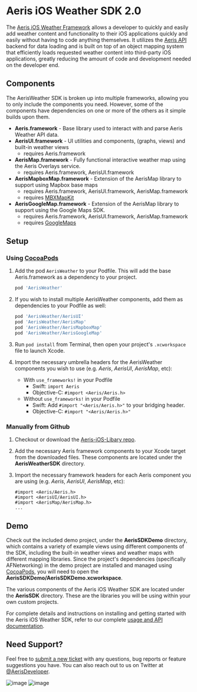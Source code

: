 Aeris iOS Weather SDK 2.0
=============

The [Aeris iOS Weather Framework](http://www.aerisweather.com/support/docs/toolkits/aeris-ios-sdk/) allows a developer to quickly and easily add weather content and functionality to their iOS applications quickly and easily without having to code anything themselves. It utilizes the [Aeris API](http://www.aerisweather.com/support/docs/api/) backend for data loading and is built on top of an object mapping system that efficiently loads requested weather content into third-party iOS applications, greatly reducing the amount of code and development needed on the developer end.

## Components

The AerisWeather SDK is broken up into multiple frameworks, allowing you to only include the components you need. However, some of the components have dependencies on one or more of the others as it simple builds upon them. 

* **Aeris.framework** - Base library used to interact with and parse Aeris Weather API data. 
* **AerisUI.framework** - UI utilities and components, (graphs, views) and built-in weather views
	* requires Aeris.framework
* **AerisMap.framework** - Fully functional interactive weather map using the Aeris Overlays service.
	* requires Aeris.framework, AerisUI.framework
* **AerisMapboxMap.framework** - Extension of the AerisMap library to support using Mapbox base maps
	* requires Aeris.framework, AerisUI.framework, AerisMap.framework
	* requires [MBXMapKit](https://github.com/mapbox/mbxmapkit)
* **AerisGoogleMap.framework** - Extension of the AerisMap library to support using the Google Maps SDK.
	* requires Aeris.framework, AerisUI.framework, AerisMap.framework
	* requires [GoogleMaps](https://developers.google.com/maps/documentation/ios-sdk/)
	
## Setup

### Using [CocoaPods](http://cocoapods.org)

1. Add the pod `AerisWeather` to your Podfile. This will add the base Aeris.framework as a dependency to your project.
	
	```ruby
	pod 'AerisWeather'
	```
2. If you wish to install multiple AerisWeather components, add them as dependencies to your Podfile as well:

	```ruby
	pod 'AerisWeather/AerisUI'
	pod 'AerisWeather/AerisMap'
	pod 'AerisWeather/AerisMapboxMap'
	pod 'AerisWeather/AerisGoogleMap'
	```

3. Run `pod install` from Terminal, then open your project's `.xcworkspace` file to launch Xcode.
4. Import the necessary umbrella headers for the AerisWeather components you wish to use (e.g. *Aeris*, *AerisUI*, *AerisMap*, etc):
   	* With `use_frameworks!` in your Podfile
    	* Swift: `import Aeris`
    	* Objective-C: `#import <Aeris/Aeris.h>`
	* Without `use_frameworks!` in your Podfile
    	* Swift: Add `#import "<Aeris/Aeris.h>"` to your bridging header.
    	* Objective-C: `#import "<Aeris/Aeris.h>"`

### Manually from Github

1. Checkout or download the [Aeris-iOS-Libary repo](https://github.com/aerisweather/Aeris-iOS-Library).
2. Add the necessary Aeris framework components to your Xcode target from the downloaded files. These components are located under the **AerisWeatherSDK** directory.
3. Import the necessary framework headers for each Aeris component you are using (e.g. *Aeris*, *AerisUI*, *AerisMap*, etc):

	```objc
 	#import <Aeris/Aeris.h>
 	#import <AerisUI/AerisUI.h>
 	#import <AerisMap/AerisMap.h>
 	...
	```

## Demo

Check out the included demo project, under the **AerisSDKDemo** directory, which contains a variety of example views using different components of the SDK, including the built-in weather views and weather maps with different mapping libraries. Since the project's dependencies (specifically AFNetworking) in the demo project are installed and managed using [CocoaPods](http://cocoapods.org), you will need to open the **AerisSDKDemo/AerisSDKDemo.xcworkspace**.

The various components of the Aeris iOS Weather SDK are located under the **AerisSDK** directory. These are the libraries you will be using within your own custom projects.

For complete details and instructions on installing and getting started with the Aeris iOS Weather SDK, refer to our complete [usage and API documentation](http://www.aerisweather.com/support/docs/toolkits/aeris-ios-sdk/).

## Need Support?

Feel free to [submit a new ticket](http://helpdesk.aerisweather.com/) with any questions, bug reports or feature suggestions you have. You can also reach out to us on Twitter at [@AerisDeveloper](https://twitter.com/AerisDeveloper).

![image](http://www.aerisweather.com/img/docs/ios/docs-ios-screen-wxmap01.png)
![image](http://www.aerisweather.com/img/docs/ios/docs-ios-screen-wxviews01.png)